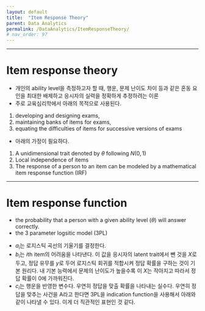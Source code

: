 ```yaml
---
layout: default
title:  "Item Response Theory"
parent: Data Analytics
permalink: /DataAnalytics/ItemResponseTheory/
# nav_order: 97
---
```


***

# Item response theory

- 개인의 ability level을 측정하고자 할 때, 행운, 문제 난이도 차이 등과 같은 혼동 요인을 최대한 배제하고 응시자의 실력을 정확하게 추정하려는 이론
- 주로 교육심리학에서 아래의 목적으로 사용된다.

1. developing and designing exams, 
2. maintaining banks of items for exams,
3. equating the difficulties of items for successive versions of exams

- 아래의 가정이 필요하다.

1. A unidimensional trait denoted by $\theta$ following $N(0,1)$
2. Local independence of items
3. The response of a person to an item can be modeled by a mathematical item response function (IRF)


***

# Item response function
- the probability that a person with a given ability level ($\theta$) will answer correctly.
- the 3 parameter logsitic model (3PL)

<!-- \begin{aligned}
p_i(\theta) &= c_i + \frac{1-c_i}{1+e^{-a_i(\theta-b_i)}} \\\\\\
\theta: &\text{a latent trait parameter (or ability) of a person}\\\\\\
a_i: &\text{the item discrimination parameter for an item }i \\\\\\
b_i: &\text{the item difficulty parameter for an item } i \\\\\\
c_i: &\text{the guessing parameter for an item }i
\end{aligned} -->

- $a_i$는 로지스틱 곡선의 기울기를 결정한다. 
- $b_i$는 $i$th item의 어려움을 나타낸다. 이 값을 응시자의 latent trait에서 뺀 것을 $X$로 두고, 정답 유무를 $y$로 두어 로지스틱 회귀를 적합시켜 정답 확률을 구하는 것이 기본 원리다. 내 기본 능력에서 문제의 난이도가 높을수록 이 $X$는 작아지고 따라서 정답 확률이 0에 가까워진다. 
- $c_i$는 행운을 반영한 변수다. 우연히 정답을 맞출 확률을 나타내는 실수다. 우연히 정답을 맞추는 사건을 A라고 한다면 3PL을 indication function을 사용해서 아래와 같이 나타낼 수 있다. 이게 더 직관적인 표현인 것 같다.

<!-- \begin{aligned}
p_i(\theta) &= I(A^c)) + I(A) \frac{1}{1+e^{-a_i(\theta-b_i)}} \\\\\\
\text{where } A \sim Bern(c_i)
\end{aligned} -->

